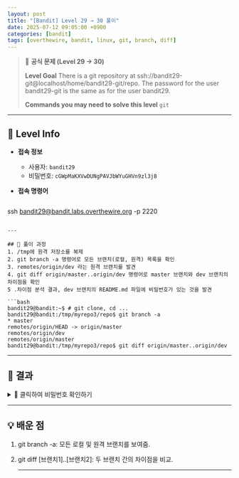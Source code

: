 ```yaml
---
layout: post
title: "[Bandit] Level 29 → 30 풀이"
date: 2025-07-12 09:05:00 +0900
categories: [bandit]
tags: [overthewire, bandit, linux, git, branch, diff]
---
```


> 📝 **공식 문제 (Level 29 → 30)**
>
> **Level Goal**
> There is a git repository at ssh://bandit29-git@localhost/home/bandit29-git/repo. The password for the user bandit29-git is the same as for the user bandit29.
>
> **Commands you may need to solve this level**
> `git`

---

## 🔐 Level Info

- **접속 정보**
  - 사용자: `bandit29`
  - 비밀번호: `cGWpMaKXVwDUNgPAVJbWYuGHVn9zl3j8`
  
- **접속 명령어**

  ```bash
ssh bandit29@bandit.labs.overthewire.org -p 2220
  ```

---

## 🧪 풀이 과정
1. /tmp에 원격 저장소를 복제
2. git branch -a 명령어로 모든 브랜치(로컬, 원격) 목록을 확인
3. remotes/origin/dev 라는 원격 브랜치를 발견
4. git diff origin/master..origin/dev 명령어로 master 브랜치와 dev 브랜치의 차이점을 확인
5 .차이점 분석 결과, dev 브랜치의 README.md 파일에 비밀번호가 있는 것을 발견

```bash
bandit29@bandit:~$ # git clone, cd ...
bandit29@bandit:/tmp/myrepo3/repo$ git branch -a
* master
  remotes/origin/HEAD -> origin/master
  remotes/origin/dev
  remotes/origin/master
bandit29@bandit:/tmp/myrepo3/repo$ git diff origin/master..origin/dev
```

---

## 🎯 결과

<details markdown="1">
<summary>👀 클릭하여 비밀번호 확인하기</summary>

```bash
0qXahG8ZjOVMN9Ghs7iOWsCfZyXOUbYO
```

</details>

---

## 💡 배운 점

1. git branch -a: 모든 로컬 및 원격 브랜치를 보여줌.
2. git diff [브랜치1]..[브랜치2]: 두 브랜치 간의 차이점을 비교.

    ---
